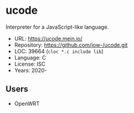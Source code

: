 # ucode

Interpreter for a JavaScript-like language.

* URL:        https://ucode.mein.io/
* Repository: https://github.com/jow-/ucode.git
* LOC:        39664 (`cloc *.c include lib`)
* Language:   C
* License:    ISC
* Years:      2020-

## Users

* OpenWRT
